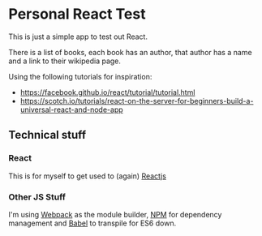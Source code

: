 # Personal React Test #

This is just a simple app to test out React.

There is a list of books, each book has an author, that author has a name and
a link to their wikipedia page.

Using the following tutorials for inspiration:

- https://facebook.github.io/react/tutorial/tutorial.html
- https://scotch.io/tutorials/react-on-the-server-for-beginners-build-a-universal-react-and-node-app

## Technical stuff ##

### React ###

This is for myself to get used to (again) [Reactjs](https://facebook.github.io/react/)

### Other JS Stuff ###

I'm using [Webpack](https://webpack.github.io/) as the module builder, [NPM](https://www.npmjs.com/) 
for dependency management and [Babel](https://babeljs.io/) to transpile for ES6 down.
